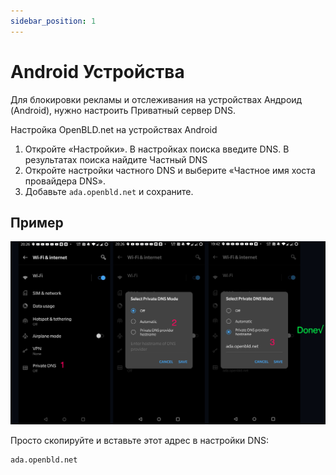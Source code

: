 ```yaml
---
sidebar_position: 1
---
```


# Android Устройства 

Для блокировки рекламы и отслеживания на устройствах Андроид (Android), нужно настроить Приватный сервер DNS.

Настройка OpenBLD.net на устройствах Android

1. Откройте «Настройки». В настройках поиска введите DNS. В результатах поиска найдите Частный DNS
2. Откройте настройки частного DNS и выберите «Частное имя хоста провайдера DNS».
3. Добавьте `ada.openbld.net` и сохраните.

## Пример

![Setup OpenBLD.net - Android](./setup-openbld-on-android-devices.jpeg)

Просто скопируйте и вставьте этот адрес в настройки DNS:

```shell
ada.openbld.net
```
